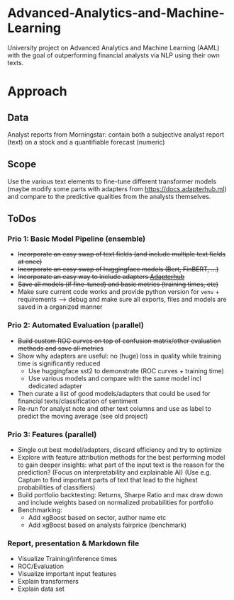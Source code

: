 # Advanced-Analytics-and-Machine-Learning
University project on Advanced Analytics and Machine Learning (AAML) with the goal of outperforming financial analysts via NLP using their own texts.

# Approach
## Data
Analyst reports from Morningstar: contain both a subjective analyst report (text) on a stock and a quantifiable forecast (numeric)
## Scope 
Use the various text elements to fine-tune different transformer models (maybe modify some parts with adapters from https://docs.adapterhub.ml) and compare to the predictive qualities from the analysts themselves. 

## ToDos
### Prio 1: Basic Model Pipeline (ensemble)
- ~~Incorporate an easy swap of text fields (and include multiple text fields at once)~~
- ~~Incorporate an easy swap of huggingface models (Bert, FinBERT, ...)~~
- ~~Incorporate an easy way to include adapters [Adapterhub](https://adapterhub.ml)~~
- ~~Save all models (if fine-tuned) and basic metrics (training times, etc)~~
- Make sure current code works and provide python version for ```venv``` + requirements --> debug and make sure all exports, files and models are saved in a organized manner 

### Prio 2: Automated Evaluation (parallel)
- ~~Build custom ROC curves on top of confusion matrix/other evaluation methods and save all metrics~~
- Show why adapters are useful: no (huge) loss in quality while training time is significantly reduced
	- Use huggingface sst2 to demonstrate (ROC curves + training time)
	- Use various models and compare with the same model incl dedicated adapter
- Then curate a list of good models/adapters that could be used for financial texts/classification of sentiment
- Re-run for analyst note and other text columns and use as label to predict the moving average (see old project)
### Prio 3: Features (parallel)
- Single out best model/adapters, discard efficiency and try to optimize
- Explore with feature attribution methods for the best performing model to gain deeper insights: what part of the input text is the reason for the prediction? (Focus on interpretability and explainable AI) (Use e.g. Captum to find important parts of text that lead to the highest probabilities of classifiers)
- Build portfolio backtesting: Returns, Sharpe Ratio and max draw down and include weights based on normalized probabilities for portfolio
- Benchmarking:
	- Add xgBoost based on sector, author name etc
	- Add xgBoost based on analysts fairprice (benchmark)

### Report, presentation & Markdown file
- Visualize Training/inference times
- ROC/Evaluation
- Visualize important input features
- Explain transformers
- Explain data set


